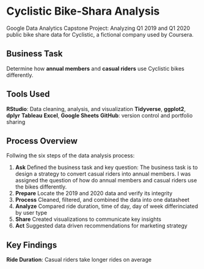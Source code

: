 # Cyclistic Bike-Shara Analysis
Google Data Analytics Capstone Project: Analyzing Q1 2019 and Q1 2020 public bike share data for Cyclistic, a fictional company used by Coursera.

## Business Task
Determine how **annual members** and **casual riders** use Cyclistic bikes differently.

## Tools Used
**RStudio**: Data cleaning, analysis, and visualization
**Tidyverse**, **ggplot2**, **dplyr**
**Tableau**
**Excel**, **Google Sheets**
**GitHub**: version control and portfolio sharing

## Process Overview
Follwing the six steps of the data analysis process: 
1. **Ask** Defined the business task and key question: The business task is to design a strategy to convert casual riders into annual members. I was assigned the question of how do annual members and casual riders use the bikes differently.
2. **Prepare** Locate the 2019 and 2020 data and verify its integrity
3. **Process** Cleaned, filtered, and combined the data into one datasheet
4. **Analyze** Compared ride duration, time of day, day of week differinciated by user type
5. **Share** Created visualizations to communicate key insights
6. **Act** Suggested data driven recommendations for marketing strategy

## Key Findings
**Ride Duration**: Casual riders take longer rides on average
